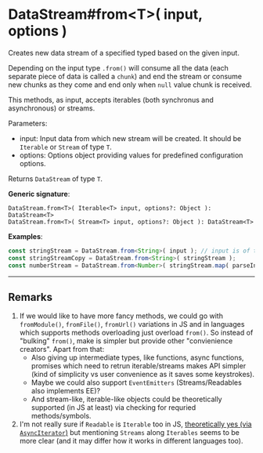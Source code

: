 # DataStream#from\<T>( input, options )

Creates new data stream of a specified typed based on the given input.

Depending on the input type `.from()` will consume all the data (each separate piece of data is called a `chunk`) and end the stream or consume new chunks as they come and end only when `null` value chunk is received.

This methods, as input, accepts iterables (both synchronus and asynchronous) or streams.

Parameters:

- input: Input data from which new stream will be created. It should be `Iterable` or `Stream` of type `T`.
- options: Options object providing values for predefined configuration options.

Returns `DataStream` of type `T`.

**Generic signature**:

```
DataStream.from<T>( Iterable<T> input, options?: Object ): DataStream<T>
DataStream.from<T>( Stream<T> input, options?: Object ): DataStream<T>
```

**Examples**:

```ts
const stringStream = DataStream.from<String>( input ); // input is of type Iterable<String>
const stringStreamCopy = DataStream.from<String>( stringStream );
const numberStream = DataStream.from<Number>( stringStream.map( parseInt ) )
```

---

## Remarks

1. If we would like to have more fancy methods, we could go with `fromModule()`, `fromFile()`, `fromUrl()` variations in JS and in languages which supports methods overloading just overload `from()`. So instead of "bulking" `from()`, make is simpler but provide other "convienience creators". Apart from that:
    * Also giving up intermediate types, like functions, async functions, promises which need to retrun iterable/streams makes API simpler (kind of simplicity vs user convenience as it saves some keystrokes).
    * Maybe we could also support `EventEmitters` (Streams/Readables also implements EE)?
    * And stream-like, iterable-like objects could be theoretically supported (in JS at least) via checking for requried methods/symbols.
1. I'm not really sure if `Readable` is `Iterable` too in JS, [theoretically yes (via `AsyncIterator`)](https://nodejs.org/api/stream.html#stream_readable_symbol_asynciterator) but mentioning `Streams` along `Iterables` seems to be more clear (and it may differ how it works in different languages too).
